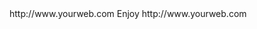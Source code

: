 <? xml version="1.0" ?>
<rss version="2.0">
<channel>
<title>*Freemedia News*</title>
<description></description>
<link>http://www.yourweb.com</link>
<item>
<title>****** Update Server offline for a quick maintenance break ****** Please install your device buffer settings its under Wizplus Builds******</title>
<description> Enjoy </description>
<link>http://www.yourweb.com</link>
</channel>
</rss>
